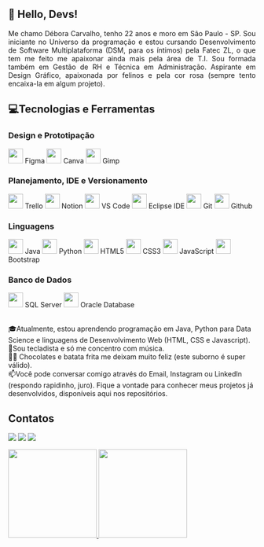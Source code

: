 <h2>👋 Hello, Devs! </h2>


<p align=justify>Me chamo Débora Carvalho, tenho 22 anos e moro em São Paulo - SP. Sou iniciante no Universo da programação e estou cursando Desenvolvimento de Software Multiplataforma (DSM, para os íntimos) pela Fatec ZL, o que tem me feito me apaixonar ainda mais pela área de T.I. Sou formada também em Gestão de RH e Técnica em Administração. Aspirante em Design Gráfico, apaixonada por felinos e pela cor rosa (sempre tento encaixa-la em algum projeto).</p>


<h2>💻Tecnologias e Ferramentas</h2>

### Design e Prototipação
<div class="tecnologias">
    <img loading="lazy" src="https://cdn.jsdelivr.net/gh/devicons/devicon@latest/icons/figma/figma-original.svg" width="30" height="30"/> Figma
    <img loading="lazy" src="https://cdn.jsdelivr.net/gh/devicons/devicon@latest/icons/canva/canva-original.svg" width="30" height="30"/> Canva
    <img loading="lazy" src="https://cdn.jsdelivr.net/gh/devicons/devicon@latest/icons/gimp/gimp-original.svg" width="30" height="30"/> Gimp
</div>

### Planejamento, IDE e Versionamento
<div class="tecnologias">
    <img loading="lazy" src="https://cdn.jsdelivr.net/gh/devicons/devicon@latest/icons/trello/trello-plain-wordmark.svg" width="30" height="30"/> Trello
    <img loading="lazy" src="https://cdn.jsdelivr.net/gh/devicons/devicon@latest/icons/notion/notion-original.svg" width="30" height="30"/> Notion
    <img loading="lazy" src="https://cdn.jsdelivr.net/gh/devicons/devicon@latest/icons/vscode/vscode-original.svg" width="30" height="30"/> VS Code
    <img loading="lazy" src="https://cdn.jsdelivr.net/gh/devicons/devicon@latest/icons/eclipse/eclipse-original.svg" width="30" height="30"/> Eclipse IDE
    <img loading="lazy" src="https://cdn.jsdelivr.net/gh/devicons/devicon@latest/icons/git/git-original.svg" width="30" height="30"/> Git
    <img loading="lazy" src="https://cdn.jsdelivr.net/gh/devicons/devicon@latest/icons/github/github-original.svg" width="30" height="30"/> Github
</div>

### Linguagens
<div class="tecnologias">
    <img loading="lazy" src="https://cdn.jsdelivr.net/gh/devicons/devicon@latest/icons/java/java-original.svg" width="30" height="30"/> Java
    <img loading="lazy" src="https://cdn.jsdelivr.net/gh/devicons/devicon@latest/icons/python/python-original.svg" width="30" height="30"/> Python
    <img loading="lazy" src="https://cdn.jsdelivr.net/gh/devicons/devicon@latest/icons/html5/html5-plain.svg" width="30" height="30"/> HTML5
    <img loading="lazy" src="https://cdn.jsdelivr.net/gh/devicons/devicon@latest/icons/css3/css3-original.svg" width="30" height="30"/> CSS3
    <img loading="lazy" src="https://cdn.jsdelivr.net/gh/devicons/devicon@latest/icons/javascript/javascript-original.svg" width="30" height="30"/> JavaScript
    <img src="https://cdn.jsdelivr.net/gh/devicons/devicon@latest/icons/bootstrap/bootstrap-original.svg"  width="30" height="30"/>Bootstrap
</div>

### Banco de Dados
<div class="tecnologias">
    <img loading="lazy" src="https://cdn.jsdelivr.net/gh/devicons/devicon@latest/icons/microsoftsqlserver/microsoftsqlserver-original.svg" width="30" height="30"/> SQL Server
    <img loading="lazy" src="https://cdn.jsdelivr.net/gh/devicons/devicon@latest/icons/oracle/oracle-original.svg" width="30" height="30"/> Oracle Database
</div>
  


<p>
<br>🎓Atualmente, estou aprendendo programação em Java, Python para Data Science e linguagens de Desenvolvimento Web (HTML, CSS e Javascript).
<br>🎹Sou tecladista e só me concentro com música.
<br>🍫🍟 Chocolates e batata frita me deixam muito feliz (este suborno é super válido).
<br>📫Você pode conversar comigo através do Email, Instagram ou LinkedIn (respondo rapidinho, juro). Fique a vontade para conhecer meus projetos já desenvolvidos, disponíveis aqui nos repositórios.
</p>

<h2>Contatos</h2>


<p>
<div>
<a href="https://www.instagram.com/deboravicarvalho/" target="_blank"><img loading="lazy" src="https://img.shields.io/badge/-Instagram-%23E4405F?style=for-the-badge&logo=instagram&logoColor=white" target="_blank"></a>
<a href = "deboravolc2@gmail.com"><img loading="lazy" src="https://img.shields.io/badge/Gmail-D14836?style=for-the-badge&logo=gmail&logoColor=white" target="_blank"></a>
<a href="https://www.linkedin.com/in/debora-vieira-carvalho-45a478205" target="_blank"><img loading="lazy" src="https://img.shields.io/badge/-LinkedIn-%230077B5?style=for-the-badge&logo=linkedin&logoColor=white" target="_blank"></a>    
</div>
</p>

<div>
<a href="https://github.com/Debora-Carvalho">
<img loading="lazy" height="180em" src="https://github-readme-stats.vercel.app/api/top-langs/?username=Debora-Carvalho&layout=compact&langs_count=7&theme=dracula"/>
<img loading="lazy" height="180em" src="https://github-readme-stats.vercel.app/api?username=Debora-Carvalho&show_icons=true&theme=dracula&include_all_commits=true&count_private=true"/>
</div>




